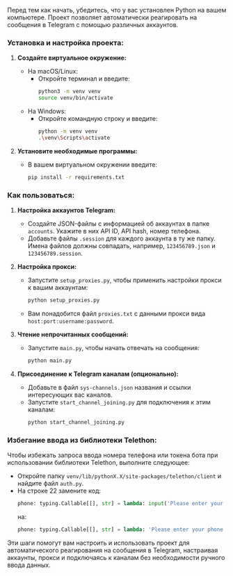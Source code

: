 Перед тем как начать, убедитесь, что у вас установлен Python на вашем компьютере. Проект позволяет автоматически реагировать на сообщения в Telegram с помощью различных аккаунтов.

### Установка и настройка проекта:

1. **Создайте виртуальное окружение:**
   - На macOS/Linux:
     - Откройте терминал и введите:
       ```sh
       python3 -m venv venv
       source venv/bin/activate
       ```
   - На Windows:
     - Откройте командную строку и введите:
       ```sh
       python -m venv venv
       .\venv\Scripts\activate
       ```

2. **Установите необходимые программы:**
   - В вашем виртуальном окружении введите:
     ```sh
     pip install -r requirements.txt
     ```

### Как пользоваться:

1. **Настройка аккаунтов Telegram:**
   - Создайте JSON-файлы с информацией об аккаунтах в папке `accounts`. Укажите в них API ID, API hash, номер телефона.
   - Добавьте файлы `.session` для каждого аккаунта в ту же папку. Имена файлов должны совпадать, например, `123456789.json` и `123456789.session`.

2. **Настройка прокси:**
   - Запустите `setup_proxies.py`, чтобы применить настройки прокси к вашим аккаунтам:
     ```sh
     python setup_proxies.py
     ```
   - Вам понадобится файл `proxies.txt` с данными прокси вида `host:port:username:password`.

3. **Чтение непрочитанных сообщений:**
   - Запустите `main.py`, чтобы начать отвечать на сообщения:
     ```sh
     python main.py
     ```

4. **Присоединение к Telegram каналам (опционально):**
   - Добавьте в файл `sys-channels.json` названия и ссылки интересующих вас каналов.
   - Запустите `start_channel_joining.py` для подключения к этим каналам:
     ```sh
     python start_channel_joining.py
     ```

### Избегание ввода из библиотеки Telethon:

Чтобы избежать запроса ввода номера телефона или токена бота при использовании библиотеки Telethon, выполните следующее:

- Откройте папку `venv/lib/pythonX.X/site-packages/telethon/client` и найдите файл `auth.py`.
- На строке 22 замените код:
  ```python
  phone: typing.Callable[[], str] = lambda: input('Please enter your phone (or bot token): '),
  ```
  на:
  ```python
  phone: typing.Callable[[], str] = lambda: 'Please enter your phone (or bot token): ',
  ```

Эти шаги помогут вам настроить и использовать проект для автоматического реагирования на сообщения в Telegram, настраивая аккаунты, прокси и подключаясь к каналам без необходимости ручного ввода данных.